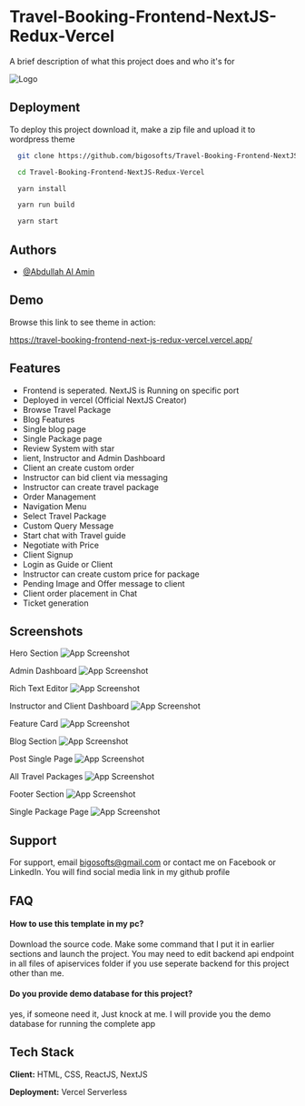 
# Travel-Booking-Frontend-NextJS-Redux-Vercel

A brief description of what this project does and who it's for


![Logo](https://atiqlab.bigosofts.com/wp-content/uploads/2024/08/rsz_logo.png)


## Deployment

To deploy this project download it, make a zip file and upload it to wordpress theme

```bash
  git clone https://github.com/bigosofts/Travel-Booking-Frontend-NextJS-Redux-Vercel.git
```

```bash
  cd Travel-Booking-Frontend-NextJS-Redux-Vercel
```

```bash
  yarn install
```

```bash
  yarn run build
```

```bash
  yarn start
```


## Authors

- [@Abdullah Al Amin](https://www.linkedin.com/in/abdullah-al-amin-93408b192)


## Demo

Browse this link to see theme in action:

https://travel-booking-frontend-next-js-redux-vercel.vercel.app/
## Features

- Frontend is seperated. NextJS is Running on specific port
- Deployed in vercel (Official NextJS Creator)
- Browse Travel Package
- Blog Features
- Single blog page
- Single Package page
- Review System with star
- lient, Instructor and Admin Dashboard
- Client an create custom order
- Instructor can bid client via messaging
- Instructor can create travel package
- Order Management
- Navigation Menu
- Select Travel Package
- Custom Query Message
- Start chat with Travel guide
- Negotiate with Price
- Client Signup
- Login as Guide or Client
- Instructor can create custom price for package
- Pending Image and Offer message to client
- Client order placement in Chat
- Ticket generation


## Screenshots
Hero Section
![App Screenshot](https://atiqlab.bigosofts.com/wp-content/uploads/2024/08/Screenshot-from-2024-08-25-12-41-56.png)

Admin Dashboard
![App Screenshot](https://atiqlab.bigosofts.com/wp-content/uploads/2024/08/Screenshot-from-2024-08-25-12-46-25.png)

Rich Text Editor
![App Screenshot](https://atiqlab.bigosofts.com/wp-content/uploads/2024/08/Screenshot-from-2024-08-25-12-46-52.png)

Instructor and Client Dashboard
![App Screenshot](https://atiqlab.bigosofts.com/wp-content/uploads/2024/08/Screenshot-from-2024-08-25-12-44-37.png)

Feature Card
![App Screenshot](https://atiqlab.bigosofts.com/wp-content/uploads/2024/08/Screenshot-from-2024-08-25-12-42-39.png)

Blog Section
![App Screenshot](https://atiqlab.bigosofts.com/wp-content/uploads/2024/08/Screenshot-from-2024-08-25-12-42-56.png)

Post Single Page
![App Screenshot](https://atiqlab.bigosofts.com/wp-content/uploads/2024/08/Screenshot-from-2024-08-25-12-43-56.png)

All Travel Packages
![App Screenshot](https://atiqlab.bigosofts.com/wp-content/uploads/2024/08/new2.png)

Footer Section
![App Screenshot](https://atiqlab.bigosofts.com/wp-content/uploads/2024/08/Screenshot-from-2024-08-25-12-43-10.png)

Single Package Page
![App Screenshot](https://atiqlab.bigosofts.com/wp-content/uploads/2024/08/Screenshot-from-2024-08-25-12-55-11.png)

## Support

For support, email bigosofts@gmail.com or contact me on Facebook or LinkedIn. You will find social media link in my github profile


## FAQ

#### How to use this template in my pc?

Download the source code. Make some command that I put it in earlier sections and launch the project. You may need to edit backend api endpoint in all files of  apiservices folder if you use seperate backend for this project other than me.

#### Do you provide demo database for this project?

yes, if someone need it, Just knock at me. I will provide you the demo database for running the complete app


## Tech Stack

**Client:** HTML, CSS, ReactJS, NextJS

**Deployment:** Vercel Serverless
